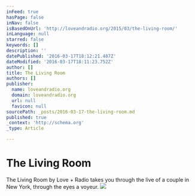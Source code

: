 ```yaml
---
inFeed: true
hasPage: false
inNav: false
isBasedOnUrl: 'http://loveandradio.org/2015/03/the-living-room/'
inLanguage: null
starred: false
keywords: []
description: ''
datePublished: '2016-03-17T18:12:21.487Z'
dateModified: '2016-03-17T18:11:23.752Z'
author: []
title: The Living Room
authors: []
publisher:
  name: loveandradio.org
  domain: loveandradio.org
  url: null
  favicon: null
sourcePath: _posts/2016-03-17-the-living-room.md
published: true
_context: 'http://schema.org'
_type: Article

---
```

# The Living Room

The Living Room by Love + Radio takes you through the live of a couple in New York, through the eyes a voyeur. ![](http://loveandradio.org/wp-content/uploads/window3-752x490.jpg)